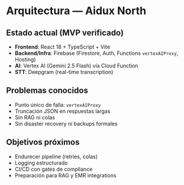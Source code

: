 # Arquitectura — Aidux North

## Estado actual (MVP verificado)
- **Frontend**: React 18 + TypeScript + Vite
- **Backend/Infra**: Firebase (Firestore, Auth, Functions `vertexAIProxy`, Hosting)
- **AI**: Vertex AI (Gemini 2.5 Flash) vía Cloud Function
- **STT**: Deepgram (real-time transcription)

## Problemas conocidos
- Punto único de falla: `vertexAIProxy`
- Truncación JSON en respuestas largas
- Sin RAG ni colas
- Sin disaster recovery ni backups formales
## Objetivos próximos
- Endurecer pipeline (retries, colas)
- Logging estructurado
- CI/CD con gates de compliance
- Preparación para RAG y EMR integrations
